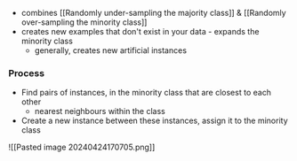 - combines [[Randomly under-sampling the majority class]] & [[Randomly over-sampling the minority class]]
- creates new examples that don't exist in your data - expands the minority class
	- generally, creates new artificial instances
### Process
- Find pairs of instances, in the minority class that are closest to each other
	- nearest neighbours within the class
- Create a new instance between these instances, assign it to the minority class

![[Pasted image 20240424170705.png]]
